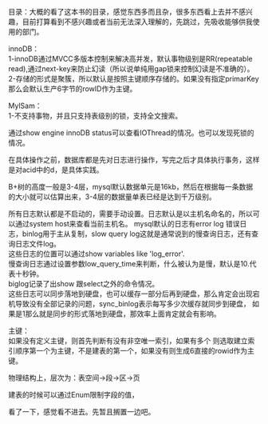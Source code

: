 目录：大概的看了这本书的目录，感觉东西多而且杂，很多东西看上去并不感兴趣，目前打算看到不感兴趣或者当前无法深入理解的，先跳过，先吸收能够供我使用的部门。  

innoDB：  
1-innoDB通过MVCC多版本控制来解决高并发，默认事物级别是RR(repeatable read),通过next-key来防止幻读（所以说单纯用gap锁来控制幻读是不准确的）。  
2-存储的形式是聚簇，所以默认是按照主键顺序存储的。如果没有指定primarKey那么会默认生产6字节的rowID作为主键。

MylSam：  
1-不支持事物，并且只支持表级别的锁，支持全文搜索。   

通过show engine innoDB status可以查看IOThread的情况。也可以发现死锁的情况。  

在具体操作之前，数据库都是先对日志进行操作，写完之后才具体执行事务，这样是对acid中的d，是具体实践。  

B+树的高度一般是3-4层，mysql默认数据单元是16kb，然后在根据每一条数据的大小就可以估算出来，3-4层的数据量单表已经是达到千万级别。  

所有日志默认都是不启动的，需要手动设置。日志默认是以主机名命名的，所以可以通过system host来查看当前主机名。 
mysql默认的日志有error log 错误日志，binlog用于主从复制，slow query log这就是通常说到的慢查询日志，还有查询日志文件log。  
这些日志的位置可以通过show variables like 'log_error'.   
慢查询日志通过设置参数low_query_time来判断，什么被认为是慢，默认是10.代表十秒钟。  
biglog记录了出show 跟select之外的命令情况。  
这些日志可以同步落地到硬盘，也可以缓存一部分后再到硬盘，那么肯定会出现宕机导致没有全部记录的问题，sync_binlog表示每写多少次缓存就同步到硬盘，
如果是1那么就是同步的形式落地到硬盘，那效率上面肯定就会有影响。  

主键：  
如果没有定义主键，则首先判断有没有非空唯一索引，如果有多个 则选取建立索引顺序第一个为主键，不是建表的第一个，如果没有则生成6直接的rowid作为主键。  

物理结构上，层次为：表空间->段->区->页  

建表的时候可以通过Enum限制字段的值，


看了一下，感觉看不进去。先暂且搁置一边吧。
